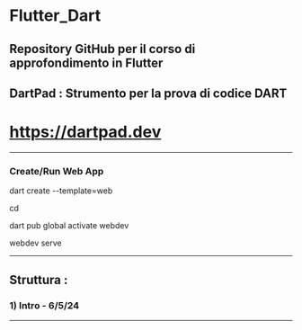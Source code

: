 # Flutter_Dart
Repository GitHub per il corso di approfondimento in Flutter
-----------------------------------------------------------
## DartPad : Strumento per la prova di codice DART
# https://dartpad.dev
-----------------------------------
### Create/Run Web App
dart create --template=web <nome>

cd <nome>

dart pub global activate webdev

webdev serve

-------------
## Struttura :
### 1) Intro - 6/5/24
------------------------
